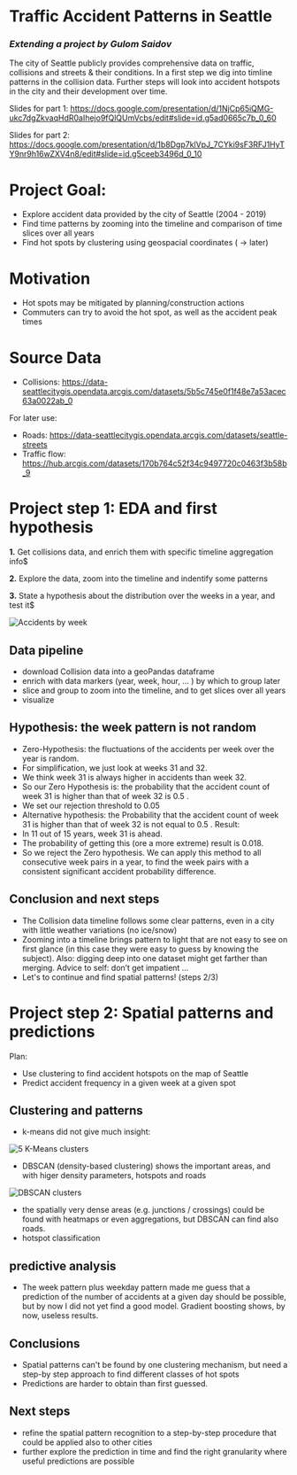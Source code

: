 # Traffic Accident Patterns in Seattle

### *Extending a project by Gulom Saidov*

The city of Seattle publicly provides comprehensive data on traffic, collisions and streets & their conditions. In a first step we dig into timline patterns in the collision data. Further steps will look into accident hotspots in the city and their development over time.

Slides for part 1: https://docs.google.com/presentation/d/1NjCp65iQMG-ukc7dgZkvaqHdR0aIhejo9fQlQUmVcbs/edit#slide=id.g5ad0665c7b_0_60

Slides for part 2:
https://docs.google.com/presentation/d/1b8Dgp7klVpJ_7CYki9sF3RFJ1HyTY9nr9h16wZXV4n8/edit#slide=id.g5ceeb3496d_0_10

# **Project Goal:**

- Explore accident data provided by the city of Seattle (2004 - 2019)
- Find time patterns by zooming into the timeline and comparison of time slices over all years
- Find hot spots by clustering using geospacial coordinates ( → later)


# **Motivation**

- Hot spots may be mitigated by planning/construction actions
- Commuters can try to avoid the hot spot, as well as the accident peak times


# **Source Data**

- Collisions: https://data-seattlecitygis.opendata.arcgis.com/datasets/5b5c745e0f1f48e7a53acec63a0022ab_0

For later use: 
- Roads: https://data-seattlecitygis.opendata.arcgis.com/datasets/seattle-streets
- Traffic flow: https://hub.arcgis.com/datasets/170b764c52f34c9497720c0463f3b58b_9



# **Project step 1: EDA and first hypothesis**

**1.** Get collisions data, and enrich them with specific timeline aggregation info$

**2.** Explore the data, zoom into the timeline and indentify some patterns

**3.** State a hypothesis about the distribution over the weeks in a year, and test it$

![Accidents by week](images_part1/week_count_2015.png)

## Data pipeline
- download Collision data into a geoPandas dataframe
- enrich with data markers (year, week, hour, ... ) by which to group later
- slice and group to zoom into the timeline, and to get slices over all years
- visualize


## Hypothesis: the week pattern is not random
- Zero-Hypothesis: the fluctuations of the accidents per week over the year is random. 
- For simplification, we just look at weeks 31 and 32. 
- We think  week 31 is always higher in accidents than week 32. 
- So our Zero Hypothesis is: the probability that the accident count of week 31 is higher than that of week 32 is 0.5 . 
- We set our rejection threshold to 0.05
- Alternative hypothesis: the Probability that the accident count of week 31 is higher than that of week 32 is not equal to 0.5 .
Result:  
- In 11 out of 15 years, week 31 is ahead. 
- The probability of getting this (ore a more extreme) result is 0.018. 
- So we reject the Zero hypothesis.
We can apply this method to all consecutive week pairs in a year, to find the week pairs with a consistent significant accident probability difference. 



## Conclusion and next steps

- The Collision data timeline follows some clear patterns, even in a city with little weather variations (no ice/snow)
- Zooming into a timeline brings pattern to light that are not easy to see on first glance (in this case they were easy to guess by knowing the subject). Also: digging deep into one dataset might get farther than merging.
Advice to self: don’t get impatient …
- Let's to continue and find spatial patterns! (steps 2/3)

# Project step 2: Spatial patterns and predictions

Plan:
- Use clustering to find accident hotspots on the map of Seattle
- Predict accident frequency in a given week at a given spot

## Clustering and patterns
- k-means did not give much insight:

![5 K-Means clusters](images_part2/K_Means_5_cl.png)

- DBSCAN (density-based clustering) shows the important areas, and with higer density parameters, hotspots and roads

![DBSCAN clusters](images_part2/dbscan_001_5.png)
- the spatially very dense areas (e.g. junctions / crossings) could be found with heatmaps or even aggregations, but DBSCAN can find also roads. 
- hotspot classification 



## predictive analysis
- The week pattern plus weekday pattern made me guess that a prediction of the number of accidents at a given day should be possible, but by now I did not yet find a good model. Gradient boosting shows, by now, useless results.


## Conclusions 
- Spatial patterns can't be found by one clustering mechanism, but need a step-by step approach to find different classes of hot spots
- Predictions are harder to obtain than first guessed.   

## Next steps
- refine the spatial pattern recognition to a step-by-step procedure that could be applied also to other cities
- further explore the prediction in time and find the right granularity where useful predictions are possible
